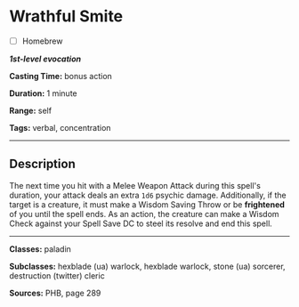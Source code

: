 # Wrathful Smite

- [ ] Homebrew

***1st-level evocation***

**Casting Time:** bonus action

**Duration:** 1 minute

**Range:** self

**Tags:** verbal, concentration

---

## Description
The next time you hit with a Melee Weapon Attack during this spell's duration, your attack deals an extra `1d6` psychic damage.
Additionally, if the target is a creature, it must make a Wisdom Saving Throw or be **frightened** of you until the spell ends.
As an action, the creature can make a Wisdom Check against your Spell Save DC to steel its resolve and end this spell.

---

**Classes:** paladin

**Subclasses:** hexblade (ua) warlock, hexblade warlock, stone (ua) sorcerer, destruction (twitter) cleric

**Sources:** PHB, page 289
